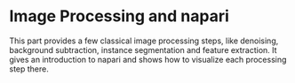 # Image Processing and napari

This part provides a few classical image processing steps, like denoising, background subtraction, instance segmentation and feature extraction. It gives an introduction to napari and shows how to visualize each processing step there.
